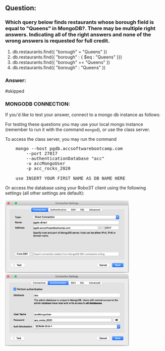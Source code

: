 ## Question:

### Which query below finds restaurants whose borough field is equal to "Queens" in MongoDB?. There may be multiple right answers. Indicating all of the right answers and none of the wrong answers is requested for full credit.

1. db.restaurants.find({ "borough" = "Queens" })
2. db.restaurants.find({ "borough" : { $eq : "Queens" }})
3. db.restaurants.find({ "borough" == "Queens" })
4. db.restaurants.find({ "borough" : "Queens" })

### Answer:
#skipped

### MONGODB CONNECTION:

If you'd like to test your answer, connect to a mongo db instance as follows:

For testing these questions you may use your local mongo instance (remember to run it with the command `mongod`),
or use the class server.

To access the class server, you may run the command

<pre>
    mongo --host pgdb.accsoftwarebootcamp.com
        --port 27017 
        --authenticationDatabase "acc"
        -u accMongoUser 
        -p acc_rocks_2020 

    use INSERT_YOUR_FIRST_NAME_AS_DB_NAME_HERE
</pre>

Or access the database using your Robo3T client using the following settings (all other settings are default):

<img src="../images/mongodb_connect.png" width="400px">
<img src="../images/mongodb_connect_2.png" width="400px">